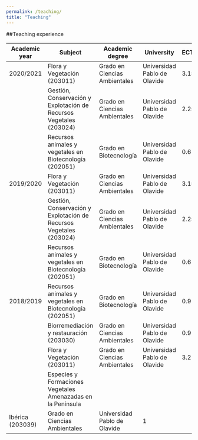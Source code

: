 ```yaml
---
permalink: /teaching/
title: "Teaching"
---
```


##Teaching experience

|Academic year|Subject|Academic degree|University|ECTS|
|--- |--- |--- |--- |--- |
|2020/2021|Flora y Vegetación (203011)|Grado en Ciencias Ambientales|Universidad Pablo de Olavide|3.15|
||Gestión, Conservación y Explotación de Recursos Vegetales (203024)|Grado en Ciencias Ambientales|Universidad Pablo de Olavide|2.25|
||Recursos animales y vegetales en Biotecnología (202051)|Grado en Biotecnología|Universidad Pablo de Olavide|0.6|
|2019/2020|Flora y Vegetación (203011)|Grado en Ciencias Ambientales|Universidad Pablo de Olavide|3.15|
||Gestión, Conservación y Explotación de Recursos Vegetales (203024)|Grado en Ciencias Ambientales|Universidad Pablo de Olavide|2.25|
||Recursos animales y vegetales en Biotecnología (202051)|Grado en Biotecnología|Universidad Pablo de Olavide|0.6|
|2018/2019|Recursos animales y vegetales en Biotecnología (202051)|Grado en Biotecnología|Universidad Pablo de Olavide|0.9|
||Biorremediación y restauración (203030)|Grado en Ciencias Ambientales|Universidad Pablo de Olavide|0.9|
||Flora y Vegetación (203011)|Grado en Ciencias Ambientales|Universidad Pablo de Olavide|3.2|
||Especies y Formaciones Vegetales Amenazadas en la Península
Ibérica (203039)|Grado en Ciencias Ambientales|Universidad Pablo de Olavide|1|